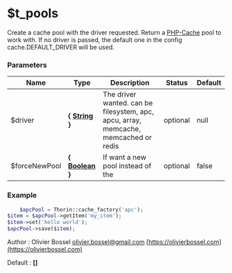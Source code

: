 # $t_pools

Create a cache pool with the driver requested. Return a [PHP-Cache](http://www.php-cache.com/en/latest/introduction/) pool to work with.
If no driver is passed, the default one in the config cache.DEFAULT_DRIVER will be used.


### Parameters
Name  |  Type  |  Description  |  Status  |  Default
------------  |  ------------  |  ------------  |  ------------  |  ------------
$driver  |  **{ [String](http://php.net/manual/en/language.types.string.php) }**  |  The driver wanted. can be filesystem, apc, apcu, array, memcache, memcached or redis  |  optional  |  null
$forceNewPool  |  **{ [Boolean](http://php.net/manual/en/language.types.boolean.php) }**  |  If want a new pool instead of the  |  optional  |  false

### Example
```php
	$apcPool = Thorin::cache_factory('apc');
$item = $apcPool->getItem('my_item');
$item->set('hello world');
$apcPool->save($item);
```
Author : Olivier Bossel [olivier.bossel@gmail.com](mailto:olivier.bossel@gmail.com) [https://olivierbossel.com](https://olivierbossel.com)

Default : **[]**